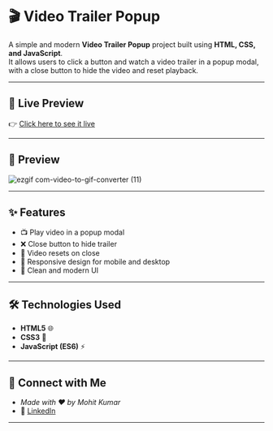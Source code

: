 # 🎬 Video Trailer Popup  

A simple and modern **Video Trailer Popup** project built using **HTML, CSS, and JavaScript**.  
It allows users to click a button and watch a video trailer in a popup modal, with a close button to hide the video and reset playback.  

---

## 🚀 Live Preview  
👉 [Click here to see it live](https://video-tailer-popup.netlify.app/)  

---


## 📸 Preview  
![ezgif com-video-to-gif-converter (11)](https://github.com/user-attachments/assets/eb618d5d-9973-41ef-9af6-d0c6989d47c5)


---


## ✨ Features  
- 📺 Play video in a popup modal  
- ❌ Close button to hide trailer  
- 🔄 Video resets on close  
- 📱 Responsive design for mobile and desktop  
- 🎨 Clean and modern UI  

---


## 🛠️ Technologies Used  
- **HTML5** 🌐  
- **CSS3** 🎨  
- **JavaScript (ES6)** ⚡  

---

## 🤝 Connect with Me 
- *Made with ❤️ by Mohit Kumar*
- 💼 [LinkedIn](https://www.linkedin.com/in/mohit-kumar16)  

---
